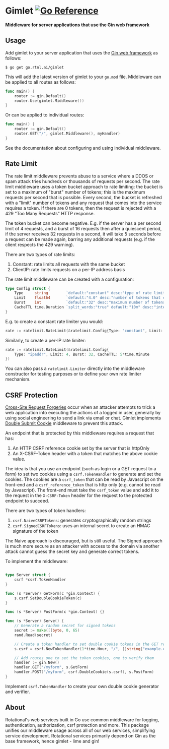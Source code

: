# Gimlet [![Go Reference](https://pkg.go.dev/badge/go.rtnl.ai/gimlet.svg)](https://pkg.go.dev/go.rtnl.ai/gimlet)

**Middleware for server applications that use the Gin web framework**

## Usage

Add gimlet to your server application that uses the [Gin web framework](https://gin-gonic.com/) as follows:

```
$ go get go.rtnl.ai/gimlet
```

This will add the latest version of gimlet to your `go.mod` file. Middleware can be applied to all routes as follows:

```go
func main() {
    router := gin.Default()
    router.Use(gimlet.Middleware())
}
```

Or can be applied to individual routes:

```go
func main() {
    router := gin.Default()
    router.GET("/", gimlet.Middleware(), myHandler)
}
```

See the documentation about configuring and using individual middleware.

## Rate Limit

The rate limit middleware prevents abuse to a service where a DDOS or spam attack tries hundreds or thousands of requests per second. The rate limit middleware uses a token bucket approach to rate limiting: the bucket is set to a maximum of "burst" number of tokens; this is the maximum requests per second that is possible. Every second, the bucket is refreshed with a "limit" number of tokens and any request that comes into the service requires a token. If there are 0 tokens, then the request is rejected with a 429 "Too Many Requests" HTTP response.

The token bucket can become negative. E.g. if the server has a per second limit of 4 requests, and a burst of 16 requests then after a quiescent period, if the server receives 32 requests in a second, it will take 5 seconds before a request can be made again, barring any additional requests (e.g. if the client respects the 429 warning).

There are two types of rate limits:

1. Constant: rate limits all requests with the same bucket
2. ClientIP: rate limits requests on a per-IP address basis

The rate limit middleware can be created with a configuration:

```go
type Config struct {
	Type     string        `default:"constant" desc:"type of rate limiter to use; either ipaddr or constant"`
	Limit    float64       `default:"4.0" desc:"number of tokens that can be added to the ratelimit token bucket per second"`
	Burst    int           `default:"32" desc:"maximum number of tokens/requests in the ratelimit token bucket"`
	CacheTTL time.Duration `split_words:"true" default:"10m" desc:"interval at which the ratelimit token bucket is cleaned up, removing old IP addresses"`
}
```

E.g. to create a constant rate limiter you would:

```go
rate := ratelimit.RateLimit(&ratelimit.Config{Type: "constant", Limit: 64, Burst: 256})
```

Similarly, to create a per-IP rate limiter:

```go
rate := ratelimit.RateLimit(&ratelimit.Config{
    Type: "ipaddr", Limit: 4, Burst: 32, CacheTTL: 5*time.Minute
})
```

You can also pass a `ratelimit.Limiter` directly into the middleware constructor for testing purposes or to define your own rate limiter mechanism.

## CSRF Protection

[Cross-Site Request Forgeries](https://owasp.org/www-community/attacks/csrf) occur when an attacker attempts to trick a web application into executing the actions of a logged in user, generally by using social engineering to send a link via email or chat. Gimlet implements [Double Submit Cookie](https://cheatsheetseries.owasp.org/cheatsheets/Cross-Site_Request_Forgery_Prevention_Cheat_Sheet.html#alternative-using-a-double-submit-cookie-pattern) middleware to prevent this attack.

An endpoint that is protected by this middleware requires a request that has:

1. An HTTP CSRF reference cookie set by the server that is httpOnly
2. An X-CSRF-Token header with a token that matches the above cookie value.

The idea is that you use an endpoint (such as login or a GET request to a form) to set two cookies using a `csrf.TokenHandler` to generate and set the cookies. The cookies are a `csrf_token` that can be read by Javascript on the front-end and a `csrf_reference_token` that is http only (e.g. cannot be read by Javascript). The front-end must take the `csrf_token` value and add it to the request in the `X-CSRF-Token` header for the request to the protected endpoint to succeed.

There are two types of token handlers:

1. `csrf.NaiveCSRFTokens`: generates cryptographically random strings
2. `csrf.SignedCSRFTokens`: uses an internal secret to create an HMAC signature of the token

The Naive approach is discouraged, but is still useful. The Signed approach is much more secure as an attacker with access to the domain via another attack cannot guess the secret key and generate correct tokens.

To implement the middleware:

```go

type Server struct {
    csrf *csrf.TokenHandler
}

func (s *Server) GetForm(c *gin.Context) {
    s.csrf.SetDoubleCookieToken(c)
}

func (s *Server) PostForm(c *gin.Context) {}

func (s *Server) Serve() {
    // Generate a random secret for signed tokens
    secret := make([]byte, 0, 65)
    rand.Read(secret)

    // Create a token handler to set double cookie tokens in the GET request.
    s.csrf = csrf.NewTokenHandler(1*time.Hour, "/", []string{"example.com"}, secret)

    // Add routes one to set the token cookies, one to verify them
    handler := gin.New()
    handler.GET("/myform", s.GetForm)
    handler.POST("/myform", csrf.DoubleCookie(s.csrf), s.PostForm)
}
```

Implement `csrf.TokenHandler` to create your own double cookie generator and verifier.

## About

Rotational's web services built in Go use common middleware for logging, authentication, authorization, csrf protection and more. This package unifies our middleware usage across all of our web services, simplifying service development. Rotational services primarily depend on Gin as the base framework, hence gimlet - lime and gin!